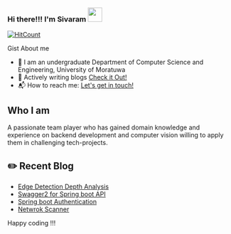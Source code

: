 
### Hi there!!! I'm Sivaram  <img src="https://github.com/blackcater/blackcater/raw/master/images/Hi.gif" height="32" />

[![HitCount](http://hits.dwyl.com/rcvaram/wolf_scanner.svg)](http://hits.dwyl.com/rcvaram/wolf_scanner)

Gist About me

- 🎤 I am an undergraduate Department of Computer Science and Engineering, University of Moratuwa
- 💬 Actively writing blogs [Check it Out!](https://medium.com/@rcvaram)
- 📬 How to reach me: <a href="mailto:cvaram96@gmail.com">Let's get in touch!</a>


## Who I am

A passionate team player who has gained domain knowledge and experience on backend development and computer vision willing to apply them in challenging tech-projects.

## ✏️ Recent Blog

- <a href='https://codeburst.io/edge-detection-depth-analysis-669d5adcbae6' target='_blank'>Edge Detection Depth Analysis</a> 
- <a href='https://medium.com/%E0%AE%A4%E0%AE%B4%E0%AE%B2%E0%AE%BF/documenting-spring-boot-api-using-swagger2-14926e8e20a4' target='_blank'> Swagger2 for Spring boot API</a>
- <a href='https://medium.com/%E0%AE%A4%E0%AE%B4%E0%AE%B2%E0%AE%BF/what-how-in-spring-boot-authentication-52ecd1514b2c' target='_blank'>Spring boot Authentication</a>
- <a href='https://medium.com/analytics-vidhya/creating-own-network-scanner-using-python-f11a50a5ff77' target='_blank'>Netwrok Scanner</a> 

Happy coding !!!

